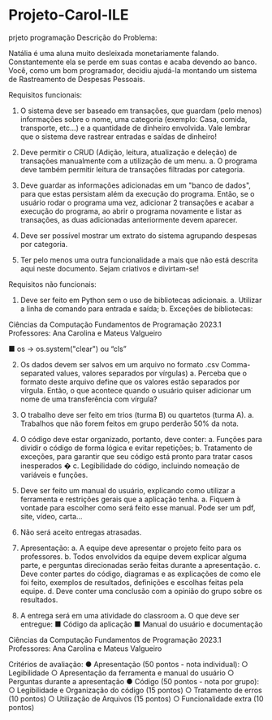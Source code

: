 # Projeto-Carol-ILE
prjeto programação
Descrição do Problema:

Natália é uma aluna muito desleixada monetariamente falando.
Constantemente ela se perde em suas contas e acaba devendo ao banco. Você,
como um bom programador, decidiu ajudá-la montando um sistema de Rastreamento
de Despesas Pessoais.

Requisitos funcionais:
1. O sistema deve ser baseado em transações, que guardam (pelo menos)
informações sobre o nome, uma categoria (exemplo: Casa, comida, transporte,
etc...) e a quantidade de dinheiro envolvida. Vale lembrar que o sistema deve
rastrear entradas e saídas de dinheiro!
2. Deve permitir o CRUD (Adição, leitura, atualização e deleção) de transações
manualmente com a utilização de um menu.
a. O programa deve também permitir leitura de transações filtradas por
categoria.

3. Deve guardar as informações adicionadas em um "banco de dados", para que
estas persistam além da execução do programa. Então, se o usuário rodar o
programa uma vez, adicionar 2 transações e acabar a execução do programa,
ao abrir o programa novamente e listar as transações, as duas adicionadas
anteriormente devem aparecer.
4. Deve ser possível mostrar um extrato do sistema agrupando despesas por
categoria.
5. Ter pelo menos uma outra funcionalidade a mais que não está descrita aqui
neste documento. Sejam criativos e divirtam-se!

Requisitos não funcionais:
1. Deve ser feito em Python sem o uso de bibliotecas adicionais.
a. Utilizar a linha de comando para entrada e saída;
b. Exceções de bibliotecas:

Ciências da Computação
Fundamentos de Programação 2023.1
Professores: Ana Carolina e Mateus Valgueiro

■ os -> os.system("clear") ou “cls”

2. Os dados devem ser salvos em um arquivo no formato .csv Comma-separated
values, valores separados por vírgulas)
a. Perceba que o formato deste arquivo define que os valores estão
separados por vírgula. Então, o que acontece quando o usuário quiser
adicionar um nome de uma transferência com vírgula?
3. O trabalho deve ser feito em trios (turma B) ou quartetos (turma A).
a. Trabalhos que não forem feitos em grupo perderão 50% da nota.
4. O código deve estar organizado, portanto, deve conter:
a. Funções para dividir o código de forma lógica e evitar repetições;
b. Tratamento de exceções, para garantir que seu código está pronto para
tratar casos inesperados �
c. Legibilidade do código, incluindo nomeação de variáveis e funções.
5. Deve ser feito um manual do usuário, explicando como utilizar a ferramenta e
restrições gerais que a aplicação tenha.
a. Fiquem à vontade para escolher como será feito esse manual. Pode ser
um pdf, site, vídeo, carta...
6. Não será aceito entregas atrasadas.
7. Apresentação:
a. A equipe deve apresentar o projeto feito para os professores.
b. Todos envolvidos da equipe devem explicar alguma parte, e perguntas
direcionadas serão feitas durante a apresentação.
c. Deve conter partes do código, diagramas e as explicações de como ele
foi feito, exemplos de resultados, definições e escolhas feitas pela
equipe.
d. Deve conter uma conclusão com a opinião do grupo sobre os
resultados.

8. A entrega será em uma atividade do classroom
a. O que deve ser entregue:
■ Código da aplicação
■ Manual do usuário e documentação

Ciências da Computação
Fundamentos de Programação 2023.1
Professores: Ana Carolina e Mateus Valgueiro

Critérios de avaliação:
● Apresentação (50 pontos - nota individual):
○ Legibilidade
○ Apresentação da ferramenta e manual do usuário
○ Perguntas durante a apresentação
● Código (50 pontos - nota por grupo):
○ Legibilidade e Organização do código (15 pontos)
○ Tratamento de erros (10 pontos)
○ Utilização de Arquivos (15 pontos)
○ Funcionalidade extra (10 pontos)
